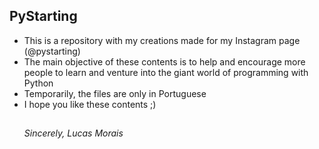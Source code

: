 ## PyStarting

- This is a repository with my creations made for my Instagram page (@pystarting)
- The main objective of these contents is to help and encourage more people to learn and venture into the giant world of programming with Python
- Temporarily, the files are only in Portuguese
- I hope you like these contents ;)
  ##
  _Sincerely, Lucas Morais_
